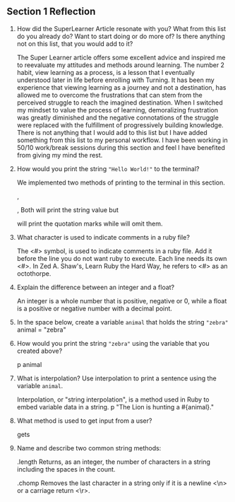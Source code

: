 ## Section 1 Reflection

1. How did the SuperLearner Article resonate with you? What from this list do you already do?
   Want to start doing or do more of? Is there anything not on this list, that you would add to it?

   The Super Learner article offers some excellent advice and inspired me to reevaluate my attitudes
   and methods around learning. The number 2 habit, view learning as a process, is a lesson that
   I eventually understood later in life before enrolling with Turning. It has been my experience that
   viewing learning as a journey and not a destination, has allowed me to overcome the frustrations that can stem from the perceived struggle to reach the imagined destination. When I switched my mindset to value the process of learning,
   demoralizing frustration was greatly diminished and the negative connotations of the struggle were
   replaced with the fulfillment of progressively building knowledge.
   There is not anything that I would add to this list but I have added something from this list to my
   personal workflow. I have been working in 50/10 work/break sessions during this section and feel I
   have benefited from giving my mind the rest.

2. How would you print the string `"Hello World!"` to the terminal?

    We implemented two methods of printing to the terminal in this section.
    <p>, <p "Hello World">
    <puts>, <puts "Hello World">
    Both will print the string value but <p> will print the quotation marks while
    <puts> will omit them.

3. What character is used to indicate comments in a ruby file?

    The <#> symbol, is used to indicate comments in a ruby file. Add it before the
    line you do not want ruby to execute. Each line needs its own <#>.
    In Zed A. Shaw's, Learn Ruby the Hard Way, he refers to <#> as an octothorpe.

4. Explain the difference between an integer and a float?

    An integer is a whole number that is positive, negative or 0, while a float is
    a positive or negative number with a decimal point.

5. In the space below, create a variable `animal` that holds the string `"zebra"`
    animal = "zebra"

6. How would you print the string `"zebra"` using the variable that you created above?

    p animal

7. What is interpolation? Use interpolation to print a sentence using the variable `animal`.

    Interpolation, or "string interpolation", is a method used in Ruby to embed variable data in a string.
    p "The Lion is hunting a #{animal}."

8. What method is used to get input from a user?

    gets

9. Name and describe two common string methods:

    .length
    Returns, as an integer, the number of characters in a string including the spaces in the count.

    .chomp
    Removes the last character in a string only if it is a newline <\n> or a carriage return <\r>.
